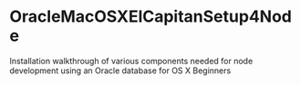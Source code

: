 # OracleMacOSXElCapitanSetup4Node
Installation walkthrough of various components needed for node development using an Oracle database for OS X Beginners

